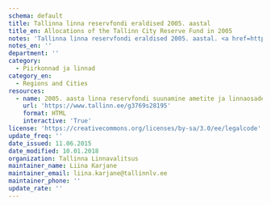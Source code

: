 ```yaml
---
schema: default
title: Tallinna linna reservfondi eraldised 2005. aastal
title_en: Allocations of the Tallinn City Reserve Fund in 2005
notes: 'Tallinna linna reservfondi eraldised 2005. aastal. <a href=http://www.tallinn.ee/eelarve>Tallinna eelarved</a>.'
notes_en: ''
department: ''
category:
  - Piirkonnad ja linnad
category_en:
  - Regions and Cities
resources:
  - name: 2005. aasta linna reservfondi suunamine ametite ja linnaosade lõikes
    url: 'https://www.tallinn.ee/g3769s28195'
    format: HTML
    interactive: 'True'
license: 'https://creativecommons.org/licenses/by-sa/3.0/ee/legalcode'
update_freq: ''
date_issued: 11.06.2015
date_modified: 10.01.2018
organization: Tallinna Linnavalitsus
maintainer_name: Liina Karjane
maintainer_email: liina.karjane@tallinnlv.ee
maintainer_phone: ''
update_rate: ''
---
```

